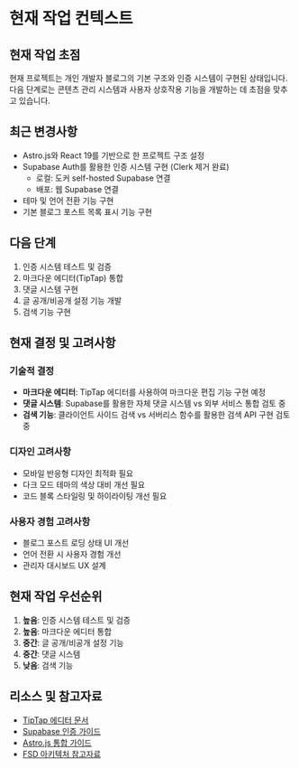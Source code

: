 # 현재 작업 컨텍스트

## 현재 작업 초점
현재 프로젝트는 개인 개발자 블로그의 기본 구조와 인증 시스템이 구현된 상태입니다. 다음 단계로는 콘텐츠 관리 시스템과 사용자 상호작용 기능을 개발하는 데 초점을 맞추고 있습니다.

## 최근 변경사항
- Astro.js와 React 19를 기반으로 한 프로젝트 구조 설정
- Supabase Auth를 활용한 인증 시스템 구현 (Clerk 제거 완료)
  - 로컬: 도커 self-hosted Supabase 연결
  - 배포: 웹 Supabase 연결
- 테마 및 언어 전환 기능 구현
- 기본 블로그 포스트 목록 표시 기능 구현

## 다음 단계
1. 인증 시스템 테스트 및 검증
2. 마크다운 에디터(TipTap) 통합
3. 댓글 시스템 구현
4. 글 공개/비공개 설정 기능 개발
5. 검색 기능 구현

## 현재 결정 및 고려사항

### 기술적 결정
- **마크다운 에디터**: TipTap 에디터를 사용하여 마크다운 편집 기능 구현 예정
- **댓글 시스템**: Supabase를 활용한 자체 댓글 시스템 vs 외부 서비스 통합 검토 중
- **검색 기능**: 클라이언트 사이드 검색 vs 서버리스 함수를 활용한 검색 API 구현 검토 중

### 디자인 고려사항
- 모바일 반응형 디자인 최적화 필요
- 다크 모드 테마의 색상 대비 개선 필요
- 코드 블록 스타일링 및 하이라이팅 개선 필요

### 사용자 경험 고려사항
- 블로그 포스트 로딩 상태 UI 개선
- 언어 전환 시 사용자 경험 개선
- 관리자 대시보드 UX 설계

## 현재 작업 우선순위
1. **높음**: 인증 시스템 테스트 및 검증
2. **높음**: 마크다운 에디터 통합
3. **중간**: 글 공개/비공개 설정 기능
4. **중간**: 댓글 시스템
5. **낮음**: 검색 기능

## 리소스 및 참고자료
- [TipTap 에디터 문서](https://tiptap.dev/docs)
- [Supabase 인증 가이드](https://supabase.com/docs/guides/auth)
- [Astro.js 통합 가이드](https://docs.astro.build/en/guides/integrations-guide/)
- [FSD 아키텍처 참고자료](https://feature-sliced.design/)
